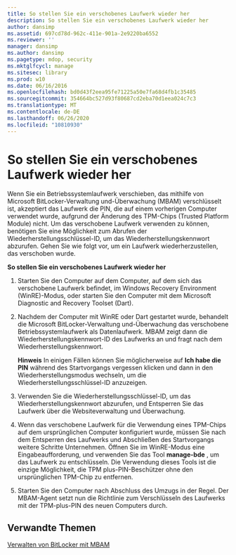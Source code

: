 ```yaml
---
title: So stellen Sie ein verschobenes Laufwerk wieder her
description: So stellen Sie ein verschobenes Laufwerk wieder her
author: dansimp
ms.assetid: 697cd78d-962c-411e-901a-2e9220ba6552
ms.reviewer: ''
manager: dansimp
ms.author: dansimp
ms.pagetype: mdop, security
ms.mktglfcycl: manage
ms.sitesec: library
ms.prod: w10
ms.date: 06/16/2016
ms.openlocfilehash: bd0d43f2eea95fe71225a50e7fa68d4fb1c35485
ms.sourcegitcommit: 354664bc527d93f80687cd2eba70d1eea024c7c3
ms.translationtype: MT
ms.contentlocale: de-DE
ms.lasthandoff: 06/26/2020
ms.locfileid: "10810930"
---
```

# So stellen Sie ein verschobenes Laufwerk wieder her


Wenn Sie ein Betriebssystemlaufwerk verschieben, das mithilfe von Microsoft BitLocker-Verwaltung und-Überwachung (MBAM) verschlüsselt ist, akzeptiert das Laufwerk die PIN, die auf einem vorherigen Computer verwendet wurde, aufgrund der Änderung des TPM-Chips (Trusted Platform Module) nicht. Um das verschobene Laufwerk verwenden zu können, benötigen Sie eine Möglichkeit zum Abrufen der Wiederherstellungsschlüssel-ID, um das Wiederherstellungskennwort abzurufen. Gehen Sie wie folgt vor, um ein Laufwerk wiederherzustellen, das verschoben wurde.

**So stellen Sie ein verschobenes Laufwerk wieder her**

1.  Starten Sie den Computer auf dem Computer, auf dem sich das verschobene Laufwerk befindet, im Windows Recovery Environment (WinRE)-Modus, oder starten Sie den Computer mit dem Microsoft Diagnostic and Recovery Toolset (Dart).

2.  Nachdem der Computer mit WinRE oder Dart gestartet wurde, behandelt die Microsoft BitLocker-Verwaltung und-Überwachung das verschobene Betriebssystemlaufwerk als Datenlaufwerk. MBAM zeigt dann die Wiederherstellungskennwort-ID des Laufwerks an und fragt nach dem Wiederherstellungskennwort.

    **Hinweis**  In einigen Fällen können Sie möglicherweise auf **Ich habe die PIN** während des Startvorgangs vergessen klicken und dann in den Wiederherstellungsmodus wechseln, um die Wiederherstellungsschlüssel-ID anzuzeigen.

     

3.  Verwenden Sie die Wiederherstellungsschlüssel-ID, um das Wiederherstellungskennwort abzurufen, und Entsperren Sie das Laufwerk über die Websiteverwaltung und Überwachung.

4.  Wenn das verschobene Laufwerk für die Verwendung eines TPM-Chips auf dem ursprünglichen Computer konfiguriert wurde, müssen Sie nach dem Entsperren des Laufwerks und Abschließen des Startvorgangs weitere Schritte Unternehmen. Öffnen Sie im WinRE-Modus eine Eingabeaufforderung, und verwenden Sie das Tool **manage-bde** , um das Laufwerk zu entschlüsseln. Die Verwendung dieses Tools ist die einzige Möglichkeit, die TPM plus-PIN-Beschützer ohne den ursprünglichen TPM-Chip zu entfernen.

5.  Starten Sie den Computer nach Abschluss des Umzugs in der Regel. Der MBAM-Agent setzt nun die Richtlinie zum Verschlüsseln des Laufwerks mit der TPM-plus-PIN des neuen Computers durch.

## Verwandte Themen


[Verwalten von BitLocker mit MBAM](performing-bitlocker-management-with-mbam-mbam-2.md)

 

 





